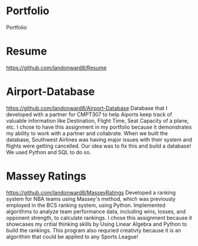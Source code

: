# Portfolio
Portfolio

# Resume
https://github.com/landonward8/Resume

# Airport-Database
https://github.com/landonward8/Airport-Database
Database that I developed with a partner for CMPT307 to help Aiports keep track of valuable information like Destination, Flight Time, Seat Capacity of a plane, etc. I chose to have this assignment in my portfolio because it demonstrates my ability to work with a partner and collabrate. When we built the database, Southwest Airlines was having major issues with their system and flights were getting cancelled. Our idea was to fix this and build a database! We used Python and SQL to do so. 

# Massey Ratings
https://github.com/landonward8/MasseyRatings
Developed a ranking system for NBA teams using Massey's method, which was previously employed in the BCS ranking system, using Python. Implemented algorithms to analyze team performance data, including wins, losses, and opponent strength, to calculate rankings. I chose this assignment because it showcases my critial thinking skills by Using Linear Algebra and Python to build the rankings. This program also requried creativty because it is an algorithim that could be applied to any Sports League!
